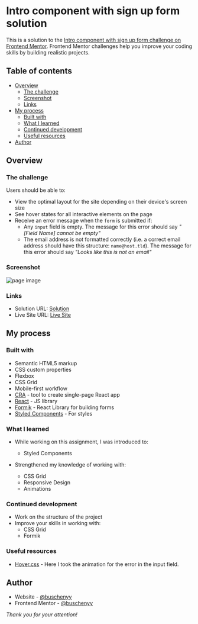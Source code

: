 # Intro component with sign up form solution

This is a solution to the [Intro component with sign up form challenge on Frontend Mentor](https://www.frontendmentor.io/challenges/intro-component-with-signup-form-5cf91bd49edda32581d28fd1). Frontend Mentor challenges help you improve your coding skills by building realistic projects.

## Table of contents

- [Overview](#overview)
  - [The challenge](#the-challenge)
  - [Screenshot](#screenshot)
  - [Links](#links)
- [My process](#my-process)
  - [Built with](#built-with)
  - [What I learned](#what-i-learned)
  - [Continued development](#continued-development)
  - [Useful resources](#useful-resources)
- [Author](#author)

## Overview

### The challenge

Users should be able to:

- View the optimal layout for the site depending on their device's screen size
- See hover states for all interactive elements on the page
- Receive an error message when the `form` is submitted if:
  - Any `input` field is empty. The message for this error should say _"[Field Name] cannot be empty"_
  - The email address is not formatted correctly (i.e. a correct email address should have this structure: `name@host.tld`). The message for this error should say _"Looks like this is not an email"_

### Screenshot

![page image](./page-wiew.jpg)

### Links

- Solution URL: [Solution](https://github.com/buschenyy/intro-component-with-signup-form-master)
- Live Site URL: [Live Site](https://intro-component-with-form-git-master-buschenyy.vercel.app/)

## My process

### Built with

- Semantic HTML5 markup
- CSS custom properties
- Flexbox
- CSS Grid
- Mobile-first workflow
- [CRA](https://create-react-app.dev/) - tool to create single-page React app
- [React](https://reactjs.org/) - JS library
- [Formik](https://formik.org/) - React Library for building forms
- [Styled Components](https://styled-components.com/) - For styles

### What I learned

- While working on this assignment, I was introduced to:

  - Styled Components

- Strengthened my knowledge of working with:
  - CSS Grid
  - Responsive Design
  - Animations

### Continued development

- Work on the structure of the project
- Improve your skills in working with:
  - CSS Grid
  - Formik

### Useful resources

- [Hover.css](https://ianlunn.github.io/Hover/) - Here I took the animation for the error in the input field.

## Author

- Website - [@buschenyy](https://github.com/buschenyy)
- Frontend Mentor - [@buschenyy](https://www.frontendmentor.io/profile/buschenyy)

_Thank you for your attention!_

